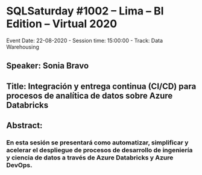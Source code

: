 # SQLSaturday #1002  – Lima – BI Edition – Virtual 2020
Event Date: 22-08-2020 - Session time: 15:00:00 - Track: Data Warehousing
## Speaker: Sonia Bravo
## Title: Integración y entrega continua (CI/CD) para procesos de analítica de datos sobre Azure Databricks
## Abstract:
### En esta sesión se presentará como automatizar,  simplificar y acelerar el despliegue de procesos de desarrollo de ingeniería y ciencia de datos a través de Azure Databricks y Azure DevOps.
